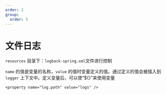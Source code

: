 ```yaml
---
order: 2
group:
  order: 5
---
```


# 文件日志

`resources` 目录下：`logback-spring.xml`文件进行控制

`name` 的值是变量的名称，`value` 的值时变量定义的值。通过定义的值会被插入到 `logger` 上下文中。定义变量后，可以使“${}”来使用变量

```
<property name="log.path" value="logs" />
```
